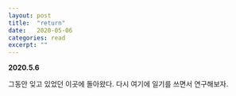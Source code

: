 ```yaml
---
layout: post
title:  "return"
date:   2020-05-06
categories: read
excerpt: ""
---
```


**2020.5.6**


그동안 잊고 있었던 이곳에 돌아왔다. 다시 여기에 일기를 쓰면서 연구해보자. 
